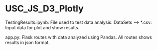 # USC_JS_D3_Plotly
TestingResults.ipynb: File used to test data analysis. 
DataSets --> *.csv: Input data for plot and show results.

app.py: Flask routes with data analyzed using Pandas. All routes shows results in json format.

